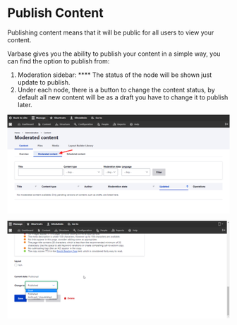 # Publish Content

Publishing content means that it will be public for all users to view your content.

Varbase gives you the ability to publish your content in a simple way, you can find the option to publish from:

1. Moderation sidebar: \*\*\*\* The status of the node will be shown just update to publish.
2. Under each node, there is a button to change the content status, by default all new content will be as a draft you have to change it to publish later.

![Moderated content side bar](<../../drupal-platform-docs/.gitbook/assets/Moderated content _ varbase9003d1.png>)

![Content statuses](../../drupal-platform-docs/.gitbook/assets/chrome_uwwVBwrBko.png)
